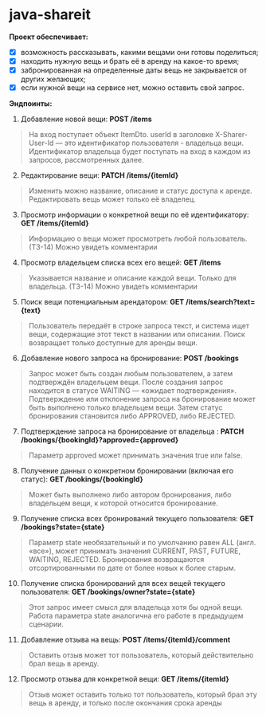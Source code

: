 # java-shareit
**Проект обеспечивает:**
- [x] возможность рассказывать, какими вещами они готовы поделиться;
- [x] находить нужную вещь и брать её в аренду на какое-то время; 
- [x] забронированная на определенные даты вещь не закрывается от других желающих;
- [x] если нужной вещи на сервисе нет, можно оставить свой запрос.

**Эндпоинты:**
1. Добавление новой вещи: **POST /items** 
>На вход поступает объект ItemDto. userId в заголовке X-Sharer-User-Id — это идентификатор пользователя - владельца вещи. Идентификатор владельца будет поступать на вход в каждом из запросов, рассмотренных далее.
2. Редактирование вещи: **PATCH /items/{itemId}**
>Изменить можно название, описание и статус доступа к аренде. Редактировать вещь может только её владелец.
3. Просмотр информации о конкретной вещи по её идентификатору: **GET /items/{itemId}** 
>Информацию о вещи может просмотреть любой пользователь. (ТЗ-14) Можно увидеть комментарии
4. Просмотр владельцем списка всех его вещей: **GET /items**
>Указывается название и описание каждой вещи. Только для владельца. (ТЗ-14) Можно увидеть комментарии
5. Поиск вещи потенциальным арендатором: **GET /items/search?text={text}**
>Пользователь передаёт в строке запроса текст, и система ищет вещи, содержащие этот текст в названии или описании.  Поиск возвращает только доступные для аренды вещи.
6. Добавление нового запроса на бронирование: **POST /bookings**
>Запрос может быть создан любым пользователем, а затем подтверждён владельцем вещи. После создания запрос находится в статусе WAITING — «ожидает подтверждения».
   Подтверждение или отклонение запроса на бронирование может быть выполнено только владельцем вещи. Затем статус бронирования становится либо APPROVED, либо REJECTED. 
7. Подтверждение запроса на бронирование от владельца : **PATCH /bookings/{bookingId}?approved={approved}** 
>Параметр approved может принимать значения true или false.
8. Получение данных о конкретном бронировании (включая его статус): **GET /bookings/{bookingId}**
>Может быть выполнено либо автором бронирования, либо владельцем вещи, к которой относится бронирование. 
9. Получение списка всех бронирований текущего пользователя: **GET /bookings?state={state}**
>Параметр state необязательный и по умолчанию равен ALL (англ. «все»), может принимать значения CURRENT, PAST, FUTURE, WAITING, REJECTED. Бронирования возвращаются отсортированными по дате от более новых к более старым.
10. Получение списка бронирований для всех вещей текущего пользователя: **GET /bookings/owner?state={state}**
>Этот запрос имеет смысл для владельца хотя бы одной вещи. Работа параметра state аналогична его работе в предыдущем сценарии.
11. Добавление отзыва на вещь: **POST /items/{itemId}/comment**
>Оставить отзыв может тот пользователь, который действительно брал вещь в аренду.
12. Просмотр отзыва для конкретной вещи: **GET /items/{itemId}** 
> Отзыв может оставить только тот пользователь, который брал эту вещь в аренду, и только после
окончания срока аренды